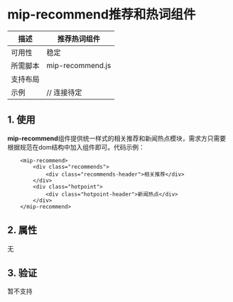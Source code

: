 # mip-recommend推荐和热词组件

描述|推荐热词组件
----|----
可用性|稳定
所需脚本|mip-recommend.js
支持布局| 
示例|  // 连接待定

## 1. 使用

**mip-recommend**组件提供统一样式的相关推荐和新闻热点模块，需求方只需要根据规范在dom结构中加入组件即可。代码示例：

```
    <mip-recommend>
        <div class="recommends">
            <div class="recommends-header">相关推荐</div>
        </div>
        <div class="hotpoint">
            <div class="hotpoint-header">新闻热点</div>
        </div>
    </mip-recommend>
```
## 2. 属性

无

## 3. 验证

暂不支持

